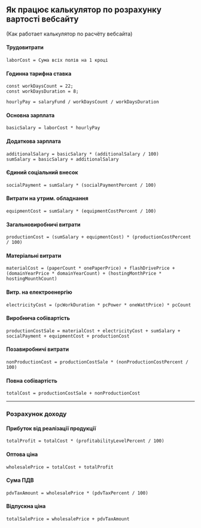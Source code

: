 ## Як працює калькулятор по розрахунку вартості вебсайту 

(Как работает калькулятор по расчёту вебсайта)

#### Трудовитрати
```
laborCost = Сума всіх полів на 1 кроці
```

#### Годинна тарифна ставка
```
const workDaysCount = 22;
const workDaysDuration = 8;

hourlyPay = salaryFund / workDaysCount / workDaysDuration
```

#### Основна зарплата
```
basicSalary = laborCost * hourlyPay
```

#### Додаткова зарплата
```
additionalSalary = basicSalary * (additionalSalary / 100)
sumSalary = basicSalary + additionalSalary
```

#### Єдиний соціальний внесок
```
socialPayment = sumSalary * (socialPaymentPercent / 100)
```

#### Витрати на утрим. обладнання
```
equipmentCost = sumSalary * (equipmentCostPercent / 100)
```

#### Загальновиробничі витрати
```
productionCost = (sumSalary + equipmentCost) * (productionCostPercent / 100)
```

#### Матеріальні витрати
```
materialCost = (paperCount * onePaperPrice) + flashDrivePrice + (domainYearPrice * domainYearCount) + (hostingMonthPrice * hostingMounthCount)
```

#### Витр. на електроенергію
```
electricityCost = (pcWorkDuration * pcPower * oneWattPrice) * pcCount
```

#### Виробнича собівартість
```
productionCostSale = materialCost + electricityCost + sumSalary + socialPayment + equipmentCost + productionCost
```

#### Позавиробничі витрати
```
nonProductionCost = productionCostSale * (nonProductionCostPercent / 100)
```

#### Повна собівартість
```
totalCost = productionCostSale + nonProductionCost
```
_____________________________________________________________________

### Розрахунок доходу

#### Прибуток від реалізації продукції 
```
totalProfit = totalCost * (profitabilityLevelPercent / 100)
```

#### Оптова ціна
```
wholesalePrice = totalCost + totalProfit
```

#### Сума ПДВ
```
pdvTaxAmount = wholesalePrice * (pdvTaxPercent / 100)
```

#### Відпускна ціна
```
totalSalePrice = wholesalePrice + pdvTaxAmount
```